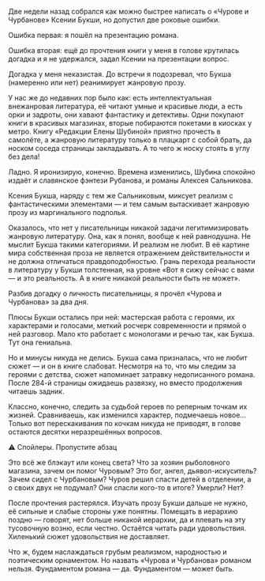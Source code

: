 ​​​Две недели назад собрался как можно быстрее написать о «Чурове и Чурбанове» Ксении Букши, но допустил две роковые ошибки.

Ошибка первая: я пошёл на презентацию романа.

Ошибка вторая: ещё до прочтения книги у меня в голове крутилась догадка и я не удержался, задал Ксении на презентации вопрос.

Догадка у меня неказистая. До встречи я подозревал, что Букша (намеренно или нет) реанимирует жанровую прозу.

У нас же до недавних пор было как: есть интеллектуальная внежанровая литература, её читают умные и красивые люди, а есть орки и задроты, они хавают фантастику и детективы. Одни покупают книги в красивых магазинах, вторые побираются покетами в киосках у метро. Книгу «Редакции Елены Шубиной» приятно прочесть в самолёте, а жанровую литературу только в плацкарт с собой брать, да носком соседа страницы закладывать. А то чего ж носку стоять в углу без дела!

Ладно. Я иронизирую, конечно. Времена изменились, Шубина спокойно издаёт и славянское фэнтези Рубанова, и романы Алексея Сальникова.

Ксения Букша, наряду с тем же Сальниковым, миксует реализм с фантастическими элементами — и тем самым вытаскивает жанровую прозу из маргинального подполья.

Оказалось, что нет у писательницы никакой задачи легитимизировать жанровую литературу. Она, как я понял, вообще к ней равнодушна. Не мыслит Букша такими категориями. И реализм не любит. В её картине мира собственная проза не является отражением действительности и не должна отличаться правдоподобностью. Грань перехода реальности в литературу у Букши толстенная, на уровне «Вот я сижу сейчас с вами — и это реальность. А в книге никакой реальности быть не может».

Разбив догадку о личность писательницы, я прочёл «Чурова и Чурбанова» за два дня.

Плюсы Букши остались при ней: мастерская работа с героями, их характерами и голосами, меткий росчерк современности и прямой о ней разговор. Мало кто работает с монологами и речью так, как Букша. Тут она гениальна.

Но и минусы никуда не делись. Букша сама призналась, что не любит сюжет — и он в книге слабоват. Несмотря на то, что мы следим за героями с детства, сюжет напоминает затравку недописанного романа. После 284-й страницы ожидаешь развязку, но вместо продолжения читаешь задник.

Классно, конечно, следить за судьбой героев по реперным точкам их жизней. Сравниваешь, как изменился характер, подмечаешь новое… Только вот перескакивания по кочкам никуда не приводят, в голове остаются десятки неразрешённых вопросов.

⚠️ Спойлеры. Пропустите абзац

Это всё же блэкаут или конец света? Что за хозяин рыболовного магазина, зачем он помог Чуровым? Это бог, ангел, дьявол-искуситель? Зачем сидел с Чурбановым? Чуров решил спасти детей в отделении, а о своих двух не подумал? Они спасли кого-то в итоге? Умерли? Нет?

После прочтения растерялся. Изучать прозу Букши дальше не нужно, её сильные и слабые стороны уже понятны. Помещать в иерархию поздно — говорят, нет больше никакой иерархии, да и плевать на эту тусовочную возню, если честно. Остаётся читать ради удовольствия. Хиленький сюжет удовольствия не доставляет.

Что ж, будем наслаждаться грубым реализмом, народностью и поэтическим орнаментом. Но назвать «Чурова и Чурбанова» романом нельзя. Фундаментом романа — да. Фундаментом — может быть.